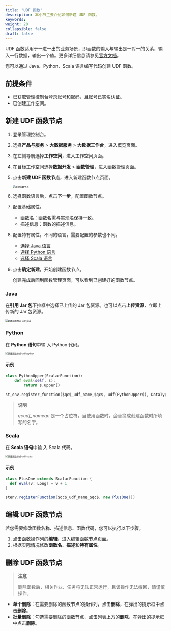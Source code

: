 ```yaml
---
title: "UDF 函数"
description: 本小节主要介绍如何新建 UDF 函数。 
keywords: 
weight: 20
collapsible: false
draft: false
---
```


UDF 函数适用于一进一出的业务场景，即函数的输入与输出是一对一的关系，输入一行数据，输出一个值。更多详细信息请参见[官方文档](https://nightlies.apache.org/flink/flink-docs-release-1.11/zh/dev/table/functions/udfs.html#%E6%A0%87%E9%87%8F%E5%87%BD%E6%95%B0)。

您可以通过 Java、Python、Scala 语言编写代码创建 UDF 函数。

## 前提条件

- 已获取管理控制台登录账号和密码，且账号已实名认证。
- 已创建工作空间。

## 新建 UDF 函数节点

1. 登录管理控制台。
2. 选择**产品与服务** > **大数据服务** > **大数据工作台**，进入概览页面。
3. 在左侧导航选择**工作空间**，进入工作空间页面。
4. 在目标工作空间选择**数据开发** > **函数管理**，进入函数管理页面。
5. 点击**新建 UDF 函数节点**，进入新建函数节点页面。

   <img src="/bigdata/dataomnis/_images/create_function_node.png" alt="新建函数节点" style="zoom:50%;" />

6. 选择函数语言后，点击**下一步**，配置函数节点。
7. 配置基础属性。

   - 函数名：函数名需与实现名保持一致。
   - 描述信息：函数的描述信息。

8. 配置特有属性。不同的语言，需要配置的参数也不同。
    
   - [选择 Java 语言](#java)
   - [选择 Python 语言](#python)
   - [选择 Scala 语言](#scala)

9. 点击**确定新建**，开始创建函数节点。
   
    创建完成后回到函数管理页面，可以看到已创建好的函数节点。   

### Java

在**引用 Jar 包**下拉框中选择已上传的 Jar 包资源。也可以点击**上传资源**，立即上传新的 Jar 包资源。

<img src="/bigdata/dataomnis/_images/create_udf_java.png" alt="新建函数节点-udf-java" style="zoom:50%;" />

### Python

在 **Python 语句**中输 入 Python 代码。

<img src="/bigdata/dataomnis/_images/create_udf_python.png" alt="新建函数节点-udf-python" style="zoom:50%;" />

#### 示例

```python
class PythonUpper(ScalarFunction):
    def eval(self, s):
        return s.upper()

st_env.register_function($qc$_udf_name_$qc$, udf(PythonUpper(), DataTypes.STRING(), DataTypes.STRING()))
```

> **说明**
>
> $qc$_udf_name_$qc$ 是一个占位符，当使用函数时，会替换成创建函数时所填写的名字。

### Scala

在 **Scala 语句**中输 入 Scala 代码。

<img src="/bigdata/dataomnis/_images/create_udf_scala.png" alt="新建函数节点-udf-scala" style="zoom:50%;" />

#### 示例

```scala
class PlusOne extends ScalarFunction {
  def eval(v: Long) = v + 1
}

stenv.registerFunction($qc$_udf_name_$qc$, new PlusOne())
```

## 编辑 UDF 函数节点

若您需要修改函数名称、描述信息、函数代码，您可以执行以下步骤。

1. 点击函数操作列的**编辑**，进入编辑函数节点页面。
2. 根据实际情况修改**函数名**、**描述**和**特有属性**。

## 删除 UDF 函数节点

> **注意**
>
> 删除函数后，相关作业、任务将无法正常运行，且该操作无法撤回，请谨慎操作。

- **单个删除**：在需要删除的函数节点的操作列，点击**删除**，在弹出的提示框中点击**删除**。    
- **批量删除**：勾选需要删除的函数节点，点击列表上方的**删除**，在弹出的提示框中点击**删除**。

